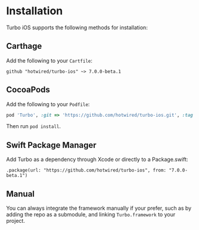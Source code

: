 # Installation

Turbo iOS supports the following methods for installation:

## Carthage

Add the following to your `Cartfile`:

```
github "hotwired/turbo-ios" ~> 7.0.0-beta.1
```

## CocoaPods

Add the following to your `Podfile`:

```ruby
pod 'Turbo', :git => 'https://github.com/hotwired/turbo-ios.git', :tag => '7.0.0-beta.1'
```

Then run `pod install`.

## Swift Package Manager

Add Turbo as a dependency through Xcode or directly to a Package.swift:

```
.package(url: "https://github.com/hotwired/turbo-ios", from: "7.0.0-beta.1")
```

## Manual

You can always integrate the framework manually if your prefer, such as by adding the repo as a submodule, and linking `Turbo.framework` to your project.
